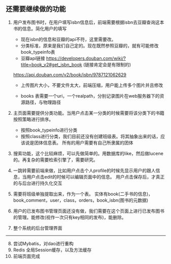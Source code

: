 
## 还需要继续做的功能

 1. 用户发布图书时，在用户填写isbn信息后，前端需要根据isbn去豆瓣查询这本书的信息。简化用户的填写
    - 现在isbn的信息和豆瓣的api不符，这里需要改。
    - 分类标准，原来是我们自己定的。现在既然参照豆瓣的，就有可能修改book_typeinfo表
    - 豆瓣api链接 https://developers.douban.com/wiki/?title=book_v2#get_isbn_book (链接肯定会是有限制的)
    
    https://api.douban.com/v2/book/isbn/9787121062629

    - 上传图片大小，不要文件太大，前端压缩，用户能上传多个图片并且修改

    - books 表需要一个uri，一个realpath，分别记录图片在web服务器下的资源路径，与物理路径

 2. 主页面需要提供分类功能。当用户点击某一分类的时候需要将该分类下的书籍按照策略进行排序。
    - 按照book_typeinfo进行分类
    - 按照class进行分类，我们目前还没有创建班级表。将其抽象出来的话，应该说是团体信息表。
    所有的用户需要有自己所隶属的团体

 3. 搜索功能，这个比较麻烦，可以先做简单的。用数据库的like，然后做lucene的。再复杂的需要检索引擎了，需要研究。

 4. 一跳转需要前端来做，比如用户点击个人profile的时候先显示用户的跟人信息，当用户点击edit的时候可以编辑页面中的信息。
    用户点击保存后，才真正的与后台进行持久化交互

 5. 需要将班级单独提取出来，作为一个表。
    实体有book(二手书的信息)，book_comment，user，class，orders，book_isbn(图书的元数据)

 6. 用户的已发布图书管理页面还没有做，我们需要在这个页面上进行已发布图书的管理。能修改(视作一次只有key相同的发布)，能删除。

 7. 整个系统的后台管理界面
 ----
 8. 尝试Mybatis，对dao进行重构
 9. Redis 全局Session缓存，以及方法缓存
 10. 前端页面完成